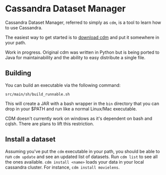 # Cassandra Dataset Manager

Cassandra Dataset Manager, referred to simply as `cdm`, is a tool to learn how to use Cassandra.

The easiest way to get started is to [download cdm](https://github.com/riptano/cdm-java/releases/download/0.11/cdm) and put it somewhere in your path. 

Work in progress.  Original cdm was written in Python but is being ported to Java for maintainability and the ability to easy distribute a single file.

## Building

You can build an executable via the following command:

`src/main/sh/build_runnable.sh`

This will create a JAR with a bash wrapper in the `bin` directory that you can drop in your $PATH and run like a normal Linux/Mac executable.  

CDM doesn't currently work on windows as it's dependent on bash and cqlsh.  There are plans to lift this restriction.

## Install a dataset 

Assuming you've put the `cdm` executable in your path, you should be able to run `cdm update` and see an updated list of datasets.  Run `cdm list` to see all the ones available.  `cdm install <name>` loads your data in your local cassandra cluster.  For instance, `cdm install movielens`.

